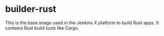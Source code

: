 # builder-rust

This is the base image used in the Jenkins X platform to build Rust apps.  It contains Rust build tools like Cargo.
